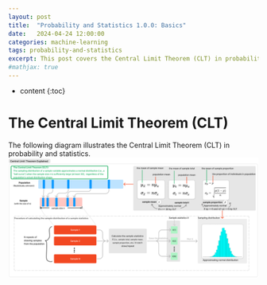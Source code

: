 ```yaml
---
layout: post
title:  "Probability and Statistics 1.0.0: Basics"
date:   2024-04-24 12:00:00
categories: machine-learning
tags: probability-and-statistics
excerpt: This post covers the Central Limit Theorem (CLT) in probability and statistics.
#mathjax: true
---
```


* content
{:toc}

# The Central Limit Theorem (CLT)
The following diagram illustrates the Central Limit Theorem (CLT) in probability and statistics.
![Central-Limit-Theorem](/assets/images/probability_and_statistics/CLT.png)
